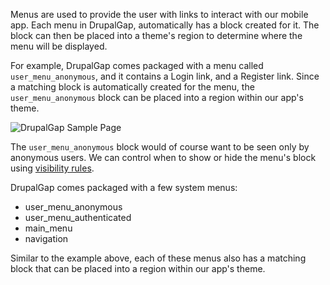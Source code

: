 Menus are used to provide the user with links to interact with our mobile app. Each menu in DrupalGap, automatically has a block created for it. The block can then be placed into a theme's region to determine where the menu will be displayed.

For example, DrupalGap comes packaged with a menu called `user_menu_anonymous`, and it contains a Login link, and a Register link. Since a matching block is automatically created for the menu, the `user_menu_anonymous` block can be placed into a region within our app's theme.

![DrupalGap Sample Page](http://drupalgap.org/sites/default/files/hello-app-world.png)

The `user_menu_anonymous` block would of course want to be seen only by anonymous users. We can control when to show or hide the menu's block using [visibility rules](../Blocks/Block_Visibility_Rules). 

DrupalGap comes packaged with a few system menus:

- user_menu_anonymous
- user_menu_authenticated
- main_menu
- navigation

Similar to the example above, each of these menus also has a matching block that can be placed into a region within our app's theme.
